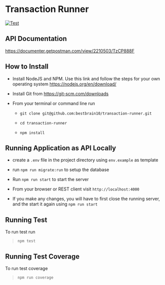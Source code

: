 # Transaction Runner

[![Test](https://github.com/bestbrain10/transaction-runner/actions/workflows/test.yml/badge.svg)](https://github.com/bestbrain10/transaction-runner/actions/workflows/test.yml)


## API Documentation
https://documenter.getpostman.com/view/2210503/TzCP888F

## How to Install 

- Install NodeJS and NPM. Use this link and follow the steps for your own operating system https://nodejs.org/en/download/

- Install Git from https://git-scm.com/downloads

- From your terminal or command line run
    
    - `git clone git@github.com:bestbrain10/transaction-runner.git`

    - `cd transaction-runner`

    - `npm install`


## Running Application as API Locally

 - create a `.env` file in the project directory using `env.example` as template

 - run `npm run migrate:run` to setup the database

 - Run `npm run start` to start the server

 - From your browser or REST client visit `http://localhost:4000` 

 - If you make any changes, you will have to first close the running server, and the start it again using `npm run start`


## Running Test

To run test run

> `npm test`

## Running Test Coverage

To run test coverage

> `npm run coverage`